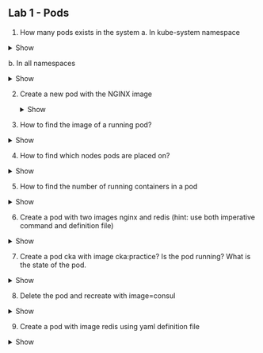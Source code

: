 ## Lab 1 - Pods

1.   How many pods exists in the system
      a. In kube-system namespace
     

<details><summary>Show</summary>
<p>

```bash
kubectl get pods -n kube-system 
```

</p>
</details>

 b. In all namespaces

<details><summary>Show</summary>
<p>

```bash
kubectl get pods --all-namespaces
or 
kubectl get pods -A
```
</p>
</details>


2. Create a new pod with the NGINX image

   <details><summary>Show</summary>
    <p>
    
    ```bash
    kubectl run nginx --image=nginx
    ```
    
    </p>
    </details>
     
  

3. How to find the image of a running pod?
<details><summary>Show</summary>
<p>
    
```bash
kubectl describe pod <podname> 
or 
kubectl get pod <podname> -o yaml
```
</p>
</details>

4. How to find which nodes pods are placed on?
<details><summary>Show</summary>
<p>
    
```bash
kubectl get pods --output wide 
or 
kubectl get pods -o wide
```
</p>
</details>

5. How to find the number of running containers in a pod
<details><summary>Show</summary>
<p>
    
```bash
kubectl get pods and check the READY column
```
</p>
</details>

6. Create a pod with two images nginx and redis (hint: use both imperative command and definition file)
<details><summary>Show</summary>
<p>
    
```bash
kubectl run nginx --image=nginx --dry-run=client -o yaml > pod.yaml
```
edit the pod.yaml
```yaml
apiVersion: v1
kind: Pod
metadata:
  creationTimestamp: null
  labels:
    run: nginx
  name: nginx
spec:
  containers:
  - image: nginx
    name: nginx
  - image: redis
    name: redis
    resources: {}
  dnsPolicy: ClusterFirst
  restartPolicy: Always
status: {}
```
</p>
</details>


7. Create a pod cka with image cka:practice? Is the pod running? What is the state of the pod.
<details><summary>Show</summary>
<p>
    
```bash
kubectl run cka --image=cka:practice
```
The pod is not running. To find out the reason for failure of pod, run
kubectl describe pod cka
you will see that the image is not correct. Delete the pod using 
kubectl delete pod cka

</p>
</details>

8. Delete the pod and recreate with image=consul
<details><summary>Show</summary>
<p>
    
```bash
kubectl run cka --image=consul
```
</p>
</details>

9. Create a pod with image redis using yaml definition file
<details><summary>Show</summary>
<p>
    
```bash
vim redis.yaml
```yaml
apiVersion: v1
kind: Pod
metadata: 
  name: redis
spec: 
  containers:
  - image: redis
    name: redis
```
</p>
</details>
